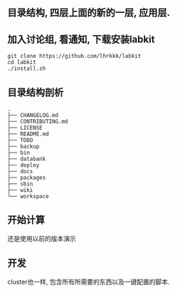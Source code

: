 ## 目录结构, 四层上面的新的一层, 应用层.

## 加入讨论组, 看通知, 下载安装labkit
```
git clone https://github.com/lhrkkk/labkit
cd labkit
./install.sh
```

## 目录结构剖析
```
.
├── CHANGELOG.md
├── CONTRIBUTING.md
├── LICENSE
├── README.md
├── TODO
├── backup
├── bin
├── databank
├── deploy
├── docs
├── packages
├── sbin
├── wiki
└── workspace
```

## 开始计算
还是使用以前的版本演示



## 开发

cluster也一样, 包含所有所需要的东西以及一键配置的脚本.

